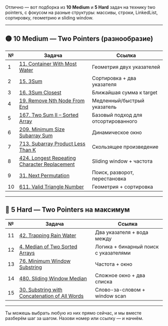 Отлично — вот подборка из **10 Medium** и **5 Hard** задач на технику two pointers,
с фокусом на разные структуры: массивы, строки, LinkedList, сортировку, геометрию и sliding window.

---

## 🟡 **10 Medium — Two Pointers (разнообразие)**

| №  | Задача                                                                                                                 | Ссылка                              |
| -- | ---------------------------------------------------------------------------------------------------------------------- | ----------------------------------- |
| 1  | [11. Container With Most Water](https://leetcode.com/problems/container-with-most-water/)                              | Геометрия двух указателей           |
| 2  | [15. 3Sum](https://leetcode.com/problems/3sum/)                                                                        | Сортировка + два указателя          |
| 3  | [16. 3Sum Closest](https://leetcode.com/problems/3sum-closest/)                                                        | Ближайшая сумма к target            |
| 4  | [19. Remove Nth Node From End](https://leetcode.com/problems/remove-nth-node-from-end-of-list/)                        | Медленный/быстрый указатель         |
| 5  | [167. Two Sum II – Sorted Array](https://leetcode.com/problems/two-sum-ii-input-array-is-sorted/)                      | Базовый подход для отсортированного |
| 6  | [209. Minimum Size Subarray Sum](https://leetcode.com/problems/minimum-size-subarray-sum/)                             | Динамическое окно                   |
| 7  | [713. Subarray Product Less Than K](https://leetcode.com/problems/subarray-product-less-than-k/)                       | Скользящее произведение             |
| 8  | [424. Longest Repeating Character Replacement](https://leetcode.com/problems/longest-repeating-character-replacement/) | Sliding window + частота            |
| 9  | [31. Next Permutation](https://leetcode.com/problems/next-permutation/)                                                | Поиск, разворот, перестановка       |
| 10 | [611. Valid Triangle Number](https://leetcode.com/problems/valid-triangle-number/)                                     | Геометрия + сортировка              |

---

## 🔴 **5 Hard — Two Pointers на максимум**

| №  | Задача                                                                                                                    | Ссылка                                |
| -- | ------------------------------------------------------------------------------------------------------------------------- | ------------------------------------- |
| 11 | [42. Trapping Rain Water](https://leetcode.com/problems/trapping-rain-water/)                                             | Два указателя + вода между            |
| 12 | [4. Median of Two Sorted Arrays](https://leetcode.com/problems/median-of-two-sorted-arrays/)                              | Логика + бинарный поиск с указателями |
| 13 | [76. Minimum Window Substring](https://leetcode.com/problems/minimum-window-substring/)                                   | Частота + окно                        |
| 14 | [480. Sliding Window Median](https://leetcode.com/problems/sliding-window-median/)                                        | Сложное окно + два списка             |
| 15 | [30. Substring with Concatenation of All Words](https://leetcode.com/problems/substring-with-concatenation-of-all-words/) | Слово-за-словом + window scan         |

---

Ты можешь выбрать любую из них прямо сейчас, и мы вместе разберём шаг за шагом.
Назови номер или ссылку — и начнём.

